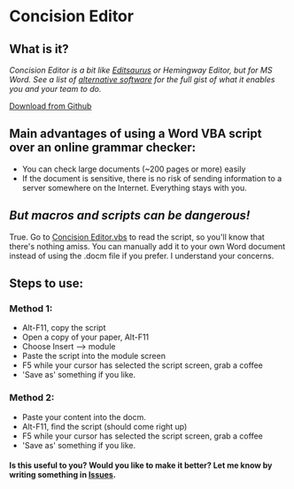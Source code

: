 # Concision Editor

## What is it?

*Concision Editor is a bit like [Editsaurus](https://editsaurus.tylerwalters.com/) or Hemingway Editor, but for MS Word. See a list of [alternative software](https://alternativeto.net/software/editsaurus/) for the full gist of what it enables you and your team to do.*

[Download from Github](https://github.com/Travis42/Concision-Editor/blob/master/Concision%20Editor.docm)

## Main advantages of using a Word VBA script over an online grammar checker:
- You can check large documents (~200 pages or more) easily
- If the document is sensitive, there is no risk of sending information to a server somewhere on the Internet.  Everything stays with you.

## *But macros and scripts can be dangerous!*
True.  Go to [Concision Editor.vbs](https://github.com/Travis42/Concision-Editor/blob/master/Concision%20Editor.vbs) to read the script, so you'll know that there's nothing amiss.  You can manually add it to your own Word document instead of using the .docm file if you prefer.  I understand your concerns.

## Steps to use:

### Method 1:
-	Alt-F11, copy the script
-	Open a copy of your paper, Alt-F11
-	Choose Insert --> module
-	Paste the script into the module screen
-	F5 while your cursor has selected the script screen, grab a coffee
-	'Save as' something if you like.

### Method 2:
-	Paste your content into the docm.
-	Alt-F11, find the script (should come right up)
-	F5 while your cursor has selected the script screen, grab a coffee
-	'Save as' something if you like.

#### Is this useful to you?  Would you like to make it better?  Let me know by writing something in [**Issues**](https://github.com/Travis42/Write-More-Better/issues).
